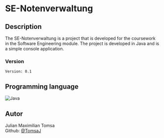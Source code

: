 # SE-Notenverwaltung

## Description 

The SE-Notenverwaltung is a project that is developed for the coursework in the Software Engineering module. The project is developed in Java and is a simple console application.

### Version
    Version: 0.1

## Programming language

![Java](https://img.shields.io/badge/java-%23ED8B00.svg?style=for-the-badge&logo=java&logoColor=white)

## Autor
Julian Maximilian Tomsa </br>
Github: [@TomsaJ](https://www.github.com/TomsaJ)
